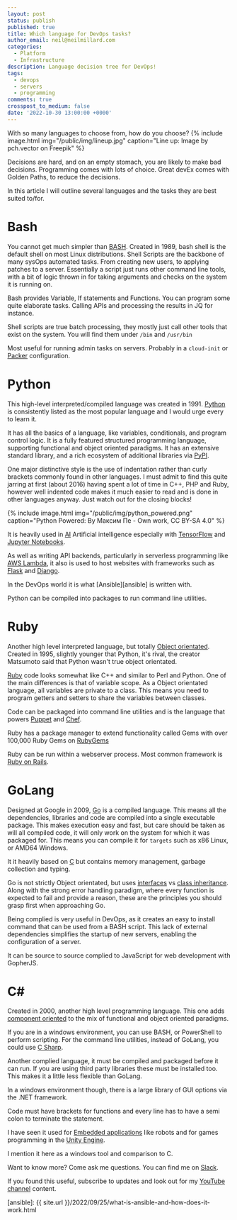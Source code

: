 ```yaml
---
layout: post
status: publish
published: true
title: Which language for DevOps tasks?
author_email: neil@neilmillard.com
categories:
  - Platform
  - Infrastructure
description: Language decision tree for DevOps!
tags:
  - devops
  - servers
  - programming
comments: true
crosspost_to_medium: false
date: '2022-10-30 13:00:00 +0000'
---
```

With so many languages to choose from, how do you choose?
{% include image.html
img="/public/img/lineup.jpg"
caption="Line up: Image by pch.vector on Freepik" %}

Decisions are hard, and on an empty stomach, you are likely to make bad decisions. Programming comes with lots of
choice. Great devEx comes with Golden Paths, to reduce the decisions.

In this article I will outline several languages and the tasks they are best suited to/for.

Bash
====
You cannot get much simpler than [BASH][bash]. Created in 1989, bash shell is the default shell on most Linux distributions.
Shell Scripts are the backbone of many sysOps automated tasks. From creating new users, to applying patches to a server.
Essentially a script just runs other command line tools, with a bit of logic thrown in for taking arguments and checks
on the system it is running on.

Bash provides Variable, If statements and Functions. You can program some quite elaborate tasks. Calling APIs and
processing the results in JQ for instance.

Shell scripts are true batch processing, they mostly just call other tools that exist on the system. You will find them
under `/bin` and `/usr/bin`

Most useful for running admin tasks on servers. Probably in a `cloud-init` or [Packer][packer] configuration.

Python
======
This high-level interpreted/compiled language was created in 1991. [Python][python] is consistently listed as the most
popular language and I would urge every to learn it.

It has all the basics of a language, like variables, conditionals, and program control logic. It is a fully featured
structured programming language, supporting functional and object oriented paradigms. It has an extensive standard
library, and a rich ecosystem of additional libraries via [PyPI][pypi].

One major distinctive style is the use of indentation rather than curly brackets commonly found in other languages. I
must admit to find this quite jarring at first (about 2016) having spent a lot of time in C++, PHP and Ruby, however
well indented code makes it much easier to read and is done in other languages anyway. Just watch out for the closing
blocks!

{% include image.html
img="/public/img/python_powered.png"
caption="Python Powered: By Максим Пе - Own work, CC BY-SA 4.0" %}

It is heavily used in [AI][ai] Artificial intelligence especially with [TensorFlow][tensorflow] and [Jupyter Notebooks][notebooks].

As well as writing API backends, particularly in serverless programming like [AWS Lambda][lambda], it also is used to
host websites with frameworks such as [Flask][flask] and [Django][django].

In the DevOps world it is what [Ansible][ansible] is written with.

Python can be compiled into packages to run command line utilities.

Ruby
====
Another high level interpreted language, but totally [Object orientated][oop]. Created in 1995, slightly younger that Python,
it's rival, the creator Matsumoto said that Python wasn't true object orientated.

[Ruby][ruby] code looks somewhat like C++ and similar to Perl and Python. One of the main differences is that of
variable scope. As a Object orientated language, all variables are private to a class. This means you need to program
getters and setters to share the variables between classes.

Code can be packaged into command line utilities and is the language that powers [Puppet][puppet] and [Chef][chef].

Ruby has a package manager to extend functionality called Gems with over 100,000 Ruby Gems on [RubyGems][gems]

Ruby can be run within a webserver process. Most common framework is [Ruby on Rails][ror].

GoLang
======
Designed at Google in 2009, [Go][go] is a compiled language. This means all the dependencies, libraries and code are
compiled into a single executable package. This makes execution easy and fast, but care should be taken as will all
compiled code, it will only work on the system for which it was packaged for. This means you can compile it for `targets`
such as x86 Linux, or AMD64 Windows.

It it heavily based on [C][c] but contains memory management, garbage collection and typing.

Go is not strictly Object orientated, but uses [interfaces][interface] vs [class inheritance][inherit]. Along with the
strong error handling paradigm, where every function is expected to fail and provide a reason, these are the principles
you should grasp first when approaching Go.

Being complied is very useful in DevOps, as it creates an easy to install command that can be used from a BASH script.
This lack of external dependencies simplifies the startup of new servers, enabling the configuration of a server.

It can be source to source complied to JavaScript for web development with GopherJS.

C#
==
Created in 2000, another high level programming language. This one adds [component oriented][comp] to the mix of
functional and object oriented paradigms.

If you are in a windows environment, you can use BASH, or PowerShell to perform scripting. For the command line
utilities, instead of GoLang, you could use [C Sharp][csharp].

Another complied language, it must be compiled and packaged before it can run. If you are using third party libraries
these must be installed too. This makes it a little less flexible than GoLang.

In a windows environment though, there is a large library of GUI options via the .NET framework.

Code must have brackets for functions and every line has to have a semi colon to terminate the statement.

I have seen it used for [Embedded applications][embed] like robots and for games programming in the [Unity Engine][unity].

I mention it here as a windows tool and comparison to C.



Want to know more? Come ask me questions. You can find me on [Slack]({{site.data.slack.invite}}).


If you found this useful, subscribe to updates and look out for my [YouTube channel]({{site.data.youtube.channel}}) content.

[bash]: https://en.wikipedia.org/wiki/Bash_(Unix_shell)
[packer]: https://www.packer.io/
[python]: https://en.wikipedia.org/wiki/Python_(programming_language)
[pypi]: https://en.wikipedia.org/wiki/Python_Package_Index
[ai]: https://en.wikipedia.org/wiki/Artificial_intelligence
[tensorflow]: https://www.tensorflow.org/
[notebooks]: https://jupyter.org/
[lambda]: https://aws.amazon.com/lambda/
[flask]: https://flask.palletsprojects.com/
[django]: https://www.djangoproject.com/
[ruby]: https://en.wikipedia.org/wiki/Ruby_(programming_language)
[oop]: https://en.wikipedia.org/wiki/Object-oriented
[puppet]: https://puppet.com/
[chef]: https://www.chef.io/
[gems]: https://rubygems.org/
[ror]: https://rubyonrails.org/
[go]: https://en.wikipedia.org/wiki/Go_(programming_language)
[c]: https://en.wikipedia.org/wiki/C_(programming_language)
[interface]: https://en.wikipedia.org/wiki/Protocol_(object-oriented_programming)
[inherit]: https://en.wikipedia.org/wiki/Inheritance_(object-oriented_programming)
[csharp]: https://en.wikipedia.org/wiki/C_Sharp_(programming_language)
[comp]: https://en.wikipedia.org/wiki/Component-based_software_engineering
[embed]: https://en.wikipedia.org/wiki/Embedded_system
[unity]: https://en.wikipedia.org/wiki/Unity_(game_engine)
[ansible]: {{ site.url }}/2022/09/25/what-is-ansible-and-how-does-it-work.html
